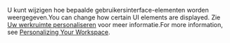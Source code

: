 <span data-ttu-id="7bf1c-101">U kunt wijzigen hoe bepaalde gebruikersinterface-elementen worden weergegeven.</span><span class="sxs-lookup"><span data-stu-id="7bf1c-101">You can change how certain UI elements are displayed.</span></span> <span data-ttu-id="7bf1c-102">Zie [Uw werkruimte personaliseren](../ui-personalization-user.md) voor meer informatie.</span><span class="sxs-lookup"><span data-stu-id="7bf1c-102">For more information, see [Personalizing Your Workspace](../ui-personalization-user.md).</span></span>
